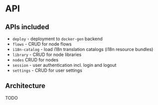 # API

## APIs included

- `deploy` - deployment to `docker-gen` backend
- `flows` - CRUD for node flows
- `i18n-catalog` - load i18n translation catalogs (i18n resource bundles)
- `library` - CRUD for node libraries
- `nodes` CRUD for nodes
- `session` - user authentication incl. login and logout
- `settings` - CRUD for user settings

## Architecture

TODO